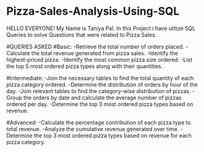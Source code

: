 # Pizza-Sales-Analysis-Using-SQL

HELLO EVERYONE!
 My Name is Taniya Pal. In
 this Project i have utilize
 SQL Queries to solve
 Questions that were
 related to Pizza Sales.

#QUERIES ASKED
 #Basic:
 -Retrieve the total number of orders placed.
 -Calculate the total revenue generated from pizza sales.
 -Identify the highest-priced pizza.
 -Identify the most common pizza size ordered.
 -List the top 5 most ordered pizza types along with their quantities.
 
 #Intermediate:
 -Join the necessary tables to find the total quantity of each pizza
 category ordered.
 -Determine the distribution of orders by hour of the day.
 -Join relevant tables to find the category-wise distribution of
 pizzas.
 -Group the orders by date and calculate the average number of
 pizzas ordered per day.
 -Determine the top 3 most ordered pizza types based on revenue.
 
 #Advanced:
 -Calculate the percentage contribution of each pizza type to total
 revenue.
 -Analyze the cumulative revenue generated over time.
 -Determine the top 3 most ordered pizza types based on revenue
 for each pizza category.
